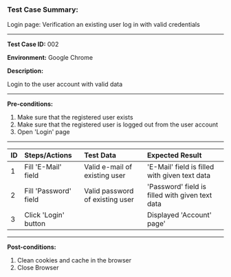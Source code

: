
### Test Case Summary: ###

Login page: Verification an existing user log in with valid credentials										

---

**Test Case ID:** 002

**Environment:** Google Chrome

**Description:**

Login to the user account with valid data

---

**Pre-conditions:**
1. Make sure that the registered user exists
2. Make sure that the registered user is logged out from the user account
3. Open 'Login' page

---

|      ID       | Steps/Actions |  Test Data  | Expected Result |
| :------------ |:--------------| :---------- | :-------------- |
|       1       | Fill 'E-Mail' field | Valid e-mail of existing user | 'E-Mail' field is filled with given text data |
|       2       | Fill 'Password' field | Valid  password of existing user | 'Password' field is filled with given text data |
|       3       | Click 'Login' button |  | Displayed 'Account' page' |

---

**Post-conditions:**
1. Clean cookies and cache in the browser
2. Close Browser
